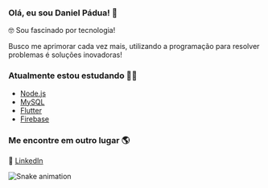 ### Olá, eu sou Daniel Pádua! 👋

🤓 Sou fascinado por tecnologia!

Busco me aprimorar cada vez mais, utilizando a programação para resolver problemas é soluções inovadoras!

### Atualmente estou estudando 👨‍💻

- [Node.js](https://nodejs.org/en/)
- [MySQL](https://www.mysql.com/)
- [Flutter](https://flutter.dev/)
- [Firebase](https://firebase.google.com/)

### Me encontre em outro lugar 🌎

💼 [LinkedIn](https://www.linkedin.com/in/dnpadua/)

![Snake animation](https://github.com/dnpadua/dnpadua/blob/output/github-contribution-grid-snake.svg)
